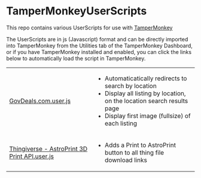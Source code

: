 # TamperMonkeyUserScripts
This repo contains various UserScripts for use with <a href="https://tampermonkey.net">TamperMonkey</a>

The UserScripts are in js (Javascript) format and can be directly imported into TamperMonkey from the Utilities tab of the TamperMonkey Dashboard, or if you have TamperMonkey installed and enabled, you can click the links below to automatically load the script in TamperMonkey.

<table>
  <tr>
    <td><a href="https://github.com/bcarroll/TamperMonkeyUserScripts/raw/master/GovDeals.com.user.js">GovDeals.com.user.js</a></td>
    <td>
      <ul>
        <li>Automaticatically redirects to search by location</li>
        <li>Display all listing by location, on the location search results page</li>
        <li>Display first image (fullsize) of each listing</li>
      </ul>
    </td>
  </tr>
  <tr>
    <td><a href="https://github.com/bcarroll/TamperMonkeyUserScripts/raw/master/Thingiverse%20-%20AstroPrint%203D%20Print%20API.user.js">Thingiverse - AstroPrint 3D Print API.user.js</a></td>
    <td>
      <ul>
        <li>Adds a Print to AstroPrint button to all thing file download links</li>
      </ul>
    </td>
  </tr>
